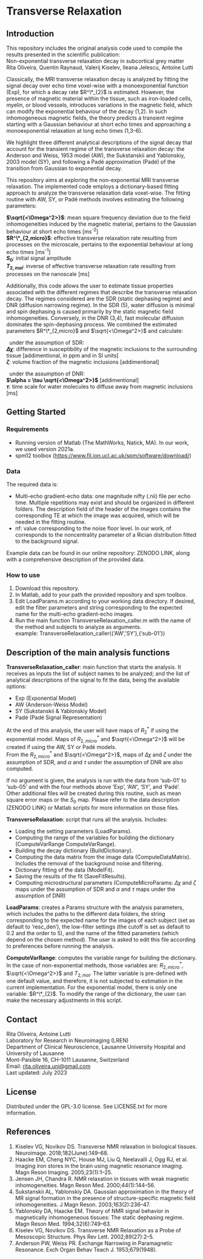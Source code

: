 # Transverse Relaxation 

## Introduction

This repository includes the original analysis code used to compile the results presented in the scientific publication:  
Non-exponential transverse relaxation decay in subcortical grey matter  
Rita Oliveira, Quentin Raynaud, Valerij Kiselev, Ileana Jelescu, Antoine Lutti

Classically, the MRI transverse relaxation decay is analyzed by fitting the signal decay over echo time voxel-wise with a monoexponential function (Exp), for which a decay rate $R^\*_{2}$ is estimated. However, the presence of magnetic material within the tissue, such as iron-loaded cells, myelin, or blood vessels, introduces variations in the magnetic field, which can modify the exponential behaviour of the decay (1,2). In such inhomogeneous magnetic fields, the theory predicts a transient regime starting with a Gaussian behaviour at short echo times and approaching a monoexponential relaxation at long echo times (1,3–6).

We highlight three different analytical descriptions of the signal decay that account for the transient regime of the transverse relaxation decay: the Anderson and Weiss, 1953 model (AW), the Sukstanskii and Yablonskiy, 2003 model (SY), and following a Padé approximation (Padé) of the transition from Gaussian to exponential decay.

This repository aims at exploring the non-exponential MRI transverse relaxation. The implemented code employs a dictionary-based fitting approach to analyze the transverse relaxation data voxel-wise. The fitting routine with AW, SY, or Padé methods involves estimating the following parameters:

**$\sqrt{<\Omega^2>}$**: mean square frequency deviation due to the field inhomogeneities induced by the magnetic material, pertains to the Gaussian behaviour at short echo times [ms<sup>-2</sup>]  
**$R^\*_{2,micro}$**: effective transverse relaxation rate resulting from processes on the microscale, pertains to the exponential behaviour at long echo times [ms<sup>-1</sup>]  
**$S_0$**: initial signal amplitude  
**$T_{2,mol}$**: inverse of effective transverse relaxation rate resulting from processes on the nanoscale [ms]  

Additionally, this code allows the user to estimate tissue properties associated with the different regimes that describe the transverse relaxation decay. The regimes considered are the SDR (static dephasing regime) and DNR (diffusion narrowing regime). In the SDR (5), water diffusion is minimal and spin dephasing is caused primarily by the static magnetic field inhomogeneities. Conversely, in the DNR (3,4), fast molecular diffusion dominates the spin-dephasing process. We combined the estimated parameters $R^\*_{2,micro}$ and $\sqrt{<\Omega^2>}$ and calculate:

&nbsp; under the assumption of SDR:  
    **$\Delta\chi$**: difference in susceptibility of the magnetic inclusions to the surrounding tissue [addimentional, in ppm and in SI units]  
    **$\zeta$**: volume fraction of the magnetic inclusions [addimentional]

&nbsp; under the assumption of DNR:  
    **$\alpha = \tau \sqrt{<\Omega^2>}$** [addimentional]  
    **$\tau$**: time scale for water molecules to diffuse away from magnetic inclusions [ms]

 ## Getting Started

 ### Requirements
 
-	Running version of Matlab (The MathWorks, Natick, MA). In our work, we used version 2021a.  
-	spm12 toolbox (https://www.fil.ion.ucl.ac.uk/spm/software/download/) 

### Data

The required data is:  
- Multi-echo gradient-echo data: one magnitude nifty (.nii) file per echo time. Multiple repetitions may exist and should be organized in different folders. The description field of the header of the images contains the corresponding TE at which the image was acquired, which will be needed in the fitting routine.  
- nf: value corresponding to the noise floor level. In our work, nf corresponds to the noncentrality parameter of a Rician distribution fitted to the background signal.  

Example data can be found in our online repository: ZENODO LINK, along with a comprehensive description of the provided data.  

### How to use

1.	Download this repository.  
2.	In Matlab, add to your path the provided repository and spm toolbox.  
3.	Edit LoadParams.m according to your working data directory. If desired, edit the filter parameters and string corresponding to the expected name for the multi-echo gradient-echo images.  
4.	Run the main function TransverseRelaxation_caller.m with the name of the method and subjects to analyze as arguments.  
	example: TransverseRelaxation_caller({‘AW’,’SY’},{‘sub-01’})

## Description of the main analysis functions

**TransverseRelaxation_caller**: main function that starts the analysis. It receives as inputs the list of subject names to be analyzed; and the list of analytical descriptions of the signal to fit the data, being the available options:  
-	Exp (Exponential Model)  
-	AW (Anderson-Weiss Model)  
-	SY (Sukstanskii & Yablonskiy Model)  
-	Padé (Padé Signal Representation)

At the end of this analysis, the user will have maps of $R^\ast_{2}$ if using the exponential model. Maps of $R^\ast_{2,micro}$ and $\sqrt{<\Omega^2>}$ will be created if using the AW, SY or Padé models.   
From the $R^\ast_{2,micro}$ and $\sqrt{<\Omega^2>}$, maps of $\Delta\chi$ and $\zeta$ under the assumption of SDR, and $\alpha$ and $\tau$ under the assumption of DNR are also computed.  

If no argument is given, the analysis is run with the data from ‘sub-01’ to ‘sub-05’ and with the four methods above ‘Exp’, ‘AW’, ‘SY’, and ‘Padé’.  
Other additional files will be created during this routine, such as mean square error maps or the $S_0$ map. Please refer to the data description (ZENODO LINK) or Matlab scripts for more information on those files.

**TransverseRelaxation**: script that runs all the analysis. Includes:  

  - Loading the setting parameters (LoadParams).
  - Computing the range of the variables for building the dictionary (ComputeVarRange ComputeVarRange).
  - Building the decay dictionary (BuildDictionary).
  - Computing the data matrix from the image data (ComputeDataMatrix). Includes the removal of the background noise and filtering.
  - Dictionary fitting of the data (ModelFit).
  - Saving the results of the fit (SaveFitResults).
  - Computing microstructural parameters (ComputeMicroParams: $\Delta\chi$ and $\zeta$ maps under the assumption of SDR and $\alpha$ and $\tau$ maps under the assumption of DNR)  

**LoadParams**: creates a Params structure with the analysis parameters, which includes the paths to the different data folders, the string corresponding to the expected name for the images of each subject (set as default to ‘resc_den’), the low-filter settings (the cutoff is set as default to 0.2 and the order to 5), and the name of the fitted parameters (which depend on the chosen method). The user is asked to edit this file according to preferences before running the analysis.

**ComputeVarRange**: computes the variable range for building the dictionary. In the case of non-exponential methods, those variables are: $R^\ast_{2,micro}$, $\sqrt{<\Omega^2>}$ and $T_{2,mol}$. The latter variable is pre-defined with one default value, and therefore, it is not subjected to estimation in the current implementation. For the exponential model, there is only one variable: $R^\*_{2}$. To modify the range of the dictionary, the user can make the necessary adjustments in this script.


## Contact

Rita Oliveira, Antoine Lutti    
Laboratory for Research in Neuroimaging (LREN)   
Department of Clinical Neuroscience, Lausanne University Hospital and University of Lausanne   
Mont-Paisible 16, CH-1011 Lausanne, Switzerland   
Email: rita.oliveira.uni@gmail.com   
Last updated: July 2023

## License
Distributed under the GPL-3.0 license. See LICENSE.txt for more information.

## References
1. 	Kiselev VG, Novikov DS. Transverse NMR relaxation in biological tissues. Neuroimage. 2018;182(June):149–68. 
2. 	Haacke EM, Cheng NYC, House MJ, Liu Q, Neelavalli J, Ogg RJ, et al. Imaging iron stores in the brain using magnetic resonance imaging. Magn Reson Imaging. 2005;23(1):1–25.   
3. 	Jensen JH, Chandra R. NMR relaxation in tissues with weak magnetic inhomogeneities. Magn Reson Med. 2000;44(1):144–56.   
4. 	Sukstanskii AL, Yablonskiy DA. Gaussian approximation in the theory of MR signal formation in the presence of structure-specific magnetic field inhomogeneities. J Magn Reson. 2003;163(2):236–47.   
5. 	Yablonskiy DA, Haacke EM. Theory of NMR signal behavior in magnetically inhomogeneous tissues: The static dephasing regime. Magn Reson Med. 1994;32(6):749–63.   
6. 	Kiselev VG, Novikov DS. Transverse NMR Relaxation as a Probe of Mesoscopic Structure. Phys Rev Lett. 2002;89(27):2–5.   
7. 	Anderson PW, Weiss PR. Exchange Narrowing in Paramagnetic Resonance. Exch Organ Behav Teach J. 1953;679(1948).   




